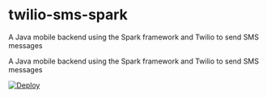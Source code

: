 # twilio-sms-spark
A Java mobile backend using the Spark framework and Twilio to send SMS messages

A Java mobile backend using the Spark framework and Twilio to send SMS messages

[![Deploy](https://www.herokucdn.com/deploy/button.png)](https://dashboard.heroku.com/new?template=https%3A%2F%2Fgithub.com%2Fmuktigupta%2FSMSMobileBackend)

